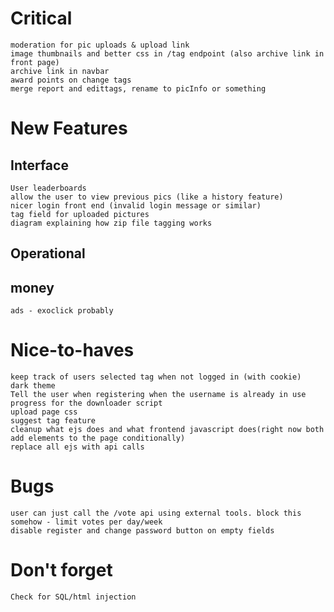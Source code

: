 # Critical
    moderation for pic uploads & upload link
    image thumbnails and better css in /tag endpoint (also archive link in front page)
    archive link in navbar
    award points on change tags
    merge report and edittags, rename to picInfo or something

# New Features

## Interface
    User leaderboards
    allow the user to view previous pics (like a history feature)
    nicer login front end (invalid login message or similar)
    tag field for uploaded pictures
    diagram explaining how zip file tagging works
    
## Operational

## money
    ads - exoclick probably

# Nice-to-haves
    keep track of users selected tag when not logged in (with cookie)
    dark theme
    Tell the user when registering when the username is already in use
    progress for the downloader script
    upload page css
    suggest tag feature
    cleanup what ejs does and what frontend javascript does(right now both add elements to the page conditionally)
    replace all ejs with api calls

# Bugs
    user can just call the /vote api using external tools. block this somehow - limit votes per day/week
    disable register and change password button on empty fields

# Don't forget
    Check for SQL/html injection